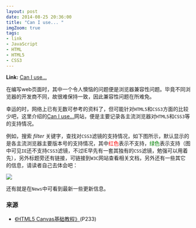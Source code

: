 ```yaml
---
layout: post
date: 2014-08-25 20:36:00
title: "Can I use... "
imgZoom: true
tags:
- link
- JavaScript
- HTML
- HTML5
- CSS3
---
```


**Link:** [Can I use...][]

在编写web页面时，其中一个令人懊恼的问题便是浏览器兼容性问题。毕竟不同浏览器的开发商不同，故很难保持一致，因此兼容性问题在所难免。

<!--more-->

幸运的时，网络上已有无数可参考的资料了，但可能针对`HTML5`和`CSS3`方面的比较少吧，这里介绍的[Can I use...][]网站，便是主要记录各主流浏览器对`HTML5`和`CSS3`等的支持情况。

例如，搜索 *filter* 关键字，查找对`CSS3`滤镜的支持情况，如下图所示，默认显示的是各主流浏览器主要版本号的支持情况，其中<span style="color:red;">红色</span>表示不支持，<span style="color:green;">绿色</span>表示支持（图中可见`IE`还不支持`CSS3`滤镜，不过IE早先有一套其独有的`CSS`滤镜，勉强可以用着先），另外标题旁还有链接，可链接到`W3C`网站查看相关文档，另外还有一些其它的信息，请读者自己去体会吧：

![](./1.jpg)

还有就是在`News`中可看到最新一些更新信息。

### 来源

* [《HTML5 Canvas基础教程》][](P233)

[Can I use...]: http://caniuse.com/ "Can I use... Support tables for HTML5, CSS3, etc"
[《HTML5 Canvas基础教程》]: http://book.douban.com/subject/7162014/
